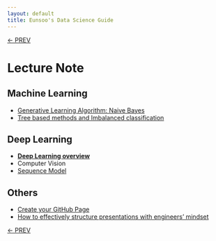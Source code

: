 ```yaml
---
layout: default
title: Eunsoo's Data Science Guide
---
```

[<- PREV](../README.md)

# Lecture Note

## Machine Learning
- [Generative Learning Algorithm: Naive Bayes](NaiveBayes_.pdf)
- [Tree based methods and Imbalanced classification](ImbalancedClassification.pdf)

## Deep Learning
- **[Deep Learning overview](DeepLearning.pdf)**
- Computer Vision
- [Sequence Model](sequence/sequence.md)

## Others
- [Create your GitHub Page](GitHub_Page.pdf)
- [How to effectively structure presentations with engineers’ mindset](presentations.pdf)

[<- PREV](../README.md)
